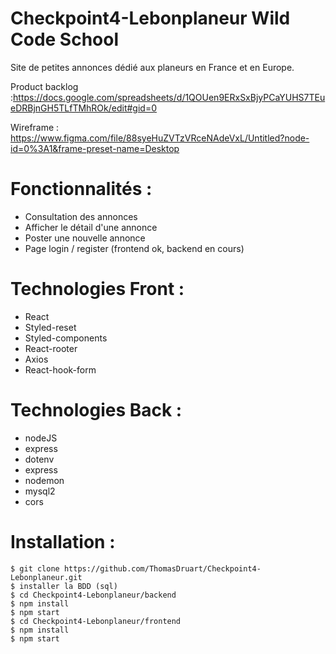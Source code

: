 # Checkpoint4-Lebonplaneur Wild Code School

Site de petites annonces dédié aux planeurs en France et en Europe.

Product backlog :https://docs.google.com/spreadsheets/d/1QOUen9ERxSxBjyPCaYUHS7TEueDRBjnGH5TLfTMhROk/edit#gid=0

Wireframe : https://www.figma.com/file/88syeHuZVTzVRceNAdeVxL/Untitled?node-id=0%3A1&frame-preset-name=Desktop

# Fonctionnalités :

- Consultation des annonces
- Afficher le détail d'une annonce
- Poster une nouvelle annonce
- Page login / register (frontend ok, backend en cours)

# Technologies Front :

- React
- Styled-reset
- Styled-components
- React-rooter
- Axios
- React-hook-form

# Technologies Back :

- nodeJS
- express
- dotenv
- express
- nodemon
- mysql2
- cors

# Installation :

    $ git clone https://github.com/ThomasDruart/Checkpoint4-Lebonplaneur.git
    $ installer la BDD (sql)
    $ cd Checkpoint4-Lebonplaneur/backend
    $ npm install
    $ npm start
    $ cd Checkpoint4-Lebonplaneur/frontend
    $ npm install
    $ npm start
